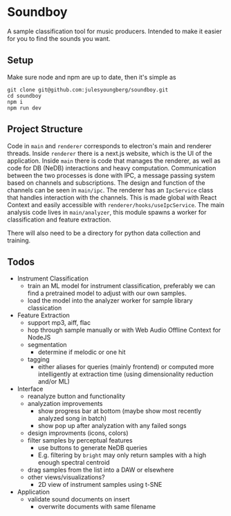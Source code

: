 # Soundboy

A sample classification tool for music producers. Intended to make it easier for you to find the sounds you want.

## Setup

Make sure node and npm are up to date, then it's simple as

```shell
git clone git@github.com:julesyoungberg/soundboy.git
cd soundboy
npm i
npm run dev
```

## Project Structure

Code in `main` and `renderer` corresponds to electron's main and renderer threads. Inside `renderer` there is a next.js website, which is the UI of the application. Inside `main` there is code that manages the renderer, as well as code for DB (NeDB) interactions and heavy computation. Communication between the two processes is done with IPC, a message passing system based on channels and subscriptions. The design and function of the channels can be seen in `main/ipc`. The renderer has an `IpcService` class that handles interaction with the channels. This is made global with React Context and easily accessible with `renderer/hooks/useIpcService`. The main analysis code lives in `main/analyzer`, this module spawns a worker for classification and feature extraction.

There will also need to be a directory for python data collection and training.

## Todos

-   Instrument Classification
    -   train an ML model for instrument classification, preferably we can find a pretrained model to adjust with our own samples.
    -   load the model into the analyzer worker for sample library classication
-   Feature Extraction
    -   support mp3, aiff, flac
    -   hop through sample manually or with Web Audio Offline Context for NodeJS
    -   segmentation
        -   determine if melodic or one hit
    -   tagging
        -   either aliases for queries (mainly frontend) or computed more intelligently at extraction time (using dimensionality reduction and/or ML)
-   Interface
    -   reanalyze button and functionality
    -   analyzation improvements
        -   show progress bar at bottom (maybe show most recently analyzed song in batch)
        -   show pop up after analyzation with any failed songs
    -   design improvments (icons, colors)
    -   filter samples by perceptual features
        -   use buttons to generate NeDB queries
        -   E.g. filtering by `bright` may only return samples with a high enough spectral centroid
    -   drag samples from the list into a DAW or elsewhere
    -   other views/visualizations?
        - 2D view of instrument samples using t-SNE
-   Application
    -   validate sound documents on insert
        -   overwrite documents with same filename
